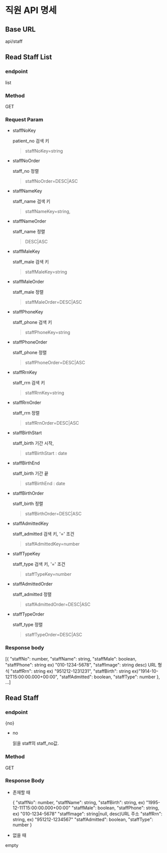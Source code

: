 # 직원 API 명세

## Base URL

api/staff

## Read Staff List

### endpoint

list

### Method

GET

### Request Param

- staffNoKey

  patient_no 검색 키

  > staffNoKey=string

- staffNoOrder

  staff_no 정렬

  > staffNoOrder=DESC|ASC

- staffNameKey

  staff_name 검색 키

  > staffNameKey=string,

- staffNameOrder

  staff_name 정렬

  > DESC|ASC

- staffMaleKey

  staff_male 검색 키

  > staffMaleKey=string

- staffMaleOrder

  staff_male 정렬

  > staffMaleOrder=DESC|ASC

- staffPhoneKey

  staff_phone 검색 키

  > staffPhoneKey=string

- staffPhoneOrder

  staff_phone 정렬

  > staffPhoneOrder=DESC|ASC

- staffRrnKey

  staff_rrn 검색 키

  > staffRrnKey=string

- staffRrnOrder

  staff_rrn 정렬

  > staffRrnOrder=DESC|ASC

- staffBirthStart

  staff_birth 기간 시작,

  > staffBirthStart : date

- staffBirthEnd

  staff_birth 기간 끝

  > staffBirthEnd : date

- staffBirthOrder

  staff_birth 정렬

  > staffBirthOrder=DESC|ASC

- staffAdmittedKey

  staff_admitted 검색 키, '=' 조건

  > staffAdmittedKey=number

- staffTypeKey

  staff_type 검색 키, '=' 조건

  > staffTypeKey=number

- staffAdmittedOrder

  staff_admitted 정렬

  > staffAdmittedOrder=DESC|ASC

- staffTypeOrder

  staff_type 정렬

  > staffTypeOrder=DESC|ASC

### Response body

[{
"staffNo": number,
"staffName": string,
"staffMale": boolean,
"staffPhone": string ex) "010-1234-5678",
"staffImage": string desc) URL 형식
"staffRrn": string ex) "951212-1231231",
"staffBirth": string ex)"1914-10-12T15:00:00.000+00:00",
"staffAdmitted": boolean,
"staffType": number
}, ...]

## Read Staff

### endpoint

{no}

- no

  읽을 staff의 staff_no값.

### Method

GET

### Response Body

- 존재할 때

  {
  "staffNo": number,
  "staffName": string,
  "staffBirth": string, ex) "1995-12-11T15:00:00.000+00:00"
  "staffMale": boolean,
  "staffPhone": string, ex) "010-1234-5678"
  "staffImage": string|null, desc)URL 주소
  "staffRrn": string, ex) "951212-1234567"
  "staffAdmitted": boolean,
  "staffType": number
  }

- 없을 때

empty
